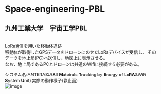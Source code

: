 # Space-engineering-PBL
<h2>九州工業大学　宇宙工学PBL</h2><br>
LoRa通信を用いた移動体追跡<br>
移動体が取得したGPSデータをドローンにのせたLoRaデバイスが受信し、
そのデータを地上局(PC)へ送信し、地図上に表示させる。<br>
なお、地上局であるPCとドローンは共通のWifiに接続する必要がある。<br>

システム名:AMTERASU(**A**ll **M**ateirals **T**racking by **E**nergy of Lo**RA**&WiFi **S**ystem **U**nit)
実際の動作様子(静止画)<br>
![image](https://github.com/gsit2103/Space-engineering-PBL/assets/96325395/d160fb9a-ea30-4855-aeca-e6d78d1a5fbe)
